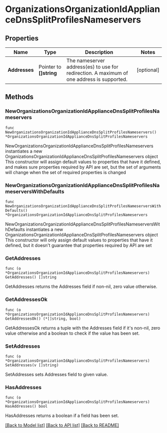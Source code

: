 # OrganizationsOrganizationIdApplianceDnsSplitProfilesNameservers

## Properties

Name | Type | Description | Notes
------------ | ------------- | ------------- | -------------
**Addresses** | Pointer to **[]string** | The nameserver address(es) to use for redirection. A maximum of one address is supported. | [optional] 

## Methods

### NewOrganizationsOrganizationIdApplianceDnsSplitProfilesNameservers

`func NewOrganizationsOrganizationIdApplianceDnsSplitProfilesNameservers() *OrganizationsOrganizationIdApplianceDnsSplitProfilesNameservers`

NewOrganizationsOrganizationIdApplianceDnsSplitProfilesNameservers instantiates a new OrganizationsOrganizationIdApplianceDnsSplitProfilesNameservers object
This constructor will assign default values to properties that have it defined,
and makes sure properties required by API are set, but the set of arguments
will change when the set of required properties is changed

### NewOrganizationsOrganizationIdApplianceDnsSplitProfilesNameserversWithDefaults

`func NewOrganizationsOrganizationIdApplianceDnsSplitProfilesNameserversWithDefaults() *OrganizationsOrganizationIdApplianceDnsSplitProfilesNameservers`

NewOrganizationsOrganizationIdApplianceDnsSplitProfilesNameserversWithDefaults instantiates a new OrganizationsOrganizationIdApplianceDnsSplitProfilesNameservers object
This constructor will only assign default values to properties that have it defined,
but it doesn't guarantee that properties required by API are set

### GetAddresses

`func (o *OrganizationsOrganizationIdApplianceDnsSplitProfilesNameservers) GetAddresses() []string`

GetAddresses returns the Addresses field if non-nil, zero value otherwise.

### GetAddressesOk

`func (o *OrganizationsOrganizationIdApplianceDnsSplitProfilesNameservers) GetAddressesOk() (*[]string, bool)`

GetAddressesOk returns a tuple with the Addresses field if it's non-nil, zero value otherwise
and a boolean to check if the value has been set.

### SetAddresses

`func (o *OrganizationsOrganizationIdApplianceDnsSplitProfilesNameservers) SetAddresses(v []string)`

SetAddresses sets Addresses field to given value.

### HasAddresses

`func (o *OrganizationsOrganizationIdApplianceDnsSplitProfilesNameservers) HasAddresses() bool`

HasAddresses returns a boolean if a field has been set.


[[Back to Model list]](../README.md#documentation-for-models) [[Back to API list]](../README.md#documentation-for-api-endpoints) [[Back to README]](../README.md)


